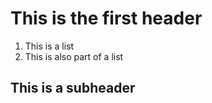 # This is the first header
  1. This is a list
  2. This is also part of a list
 
 ## This is a subheader
